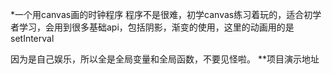 *一个用canvas画的时钟程序
程序不是很难，初学canvas练习着玩的，适合初学者学习，会用到很多基础api，包括阴影，渐变的使用，这里的动画用的是setInterval

因为是自己娱乐，所以全是全局变量和全局函数，不要见怪啦。
**项目演示地址
##